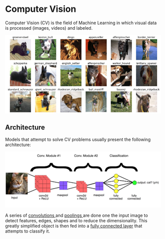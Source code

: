 # Computer Vision

Computer Vision \(CV\) is the field of Machine Learning in which visual data is processed \(images, videos\) and labeled. 

![Classifying dog breeds is CV](../.gitbook/assets/image%20%288%29.png)

## Architecture

Models that attempt to solve CV problems usually present the following architecture:

![Typical CV model architecture](../.gitbook/assets/image%20%287%29.png)

A series of [convolutions ](convolution.md)and [poolings ](pooling.md)are done one the input image to detect features, edges, shapes and to reduce the dimensionality. This greatly simplified object is then fed into a [fully connected layer](../tabular-data/fully-connected-layer.md) that attempts to classify it.

